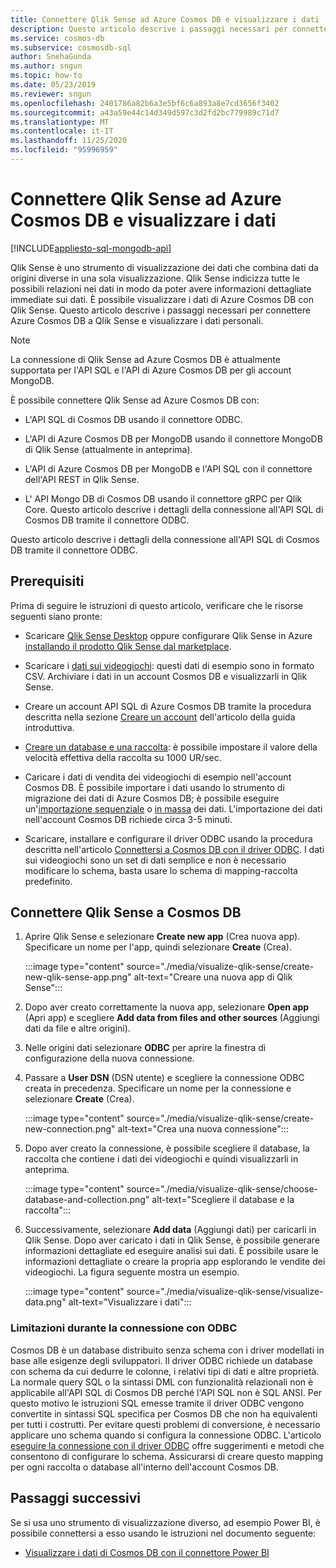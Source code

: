 ```yaml
---
title: Connettere Qlik Sense ad Azure Cosmos DB e visualizzare i dati
description: Questo articolo descrive i passaggi necessari per connettere Azure Cosmos DB a Qlik Sense e visualizzare i dati personali.
ms.service: cosmos-db
ms.subservice: cosmosdb-sql
author: SnehaGunda
ms.author: sngun
ms.topic: how-to
ms.date: 05/23/2019
ms.reviewer: sngun
ms.openlocfilehash: 2401786a82b6a3e5bf6c6a893a8e7cd3656f3402
ms.sourcegitcommit: a43a59e44c14d349d597c3d2fd2bc779989c71d7
ms.translationtype: MT
ms.contentlocale: it-IT
ms.lasthandoff: 11/25/2020
ms.locfileid: "95996959"
---
```

# <a name="connect-qlik-sense-to-azure-cosmos-db-and-visualize-your-data"></a>Connettere Qlik Sense ad Azure Cosmos DB e visualizzare i dati
[!INCLUDE[appliesto-sql-mongodb-api](includes/appliesto-sql-mongodb-api.md)]

Qlik Sense è uno strumento di visualizzazione dei dati che combina dati da origini diverse in una sola visualizzazione. Qlik Sense indicizza tutte le possibili relazioni nei dati in modo da poter avere informazioni dettagliate immediate sui dati. È possibile visualizzare i dati di Azure Cosmos DB con Qlik Sense. Questo articolo descrive i passaggi necessari per connettere Azure Cosmos DB a Qlik Sense e visualizzare i dati personali. 

> [!NOTE]
> La connessione di Qlik Sense ad Azure Cosmos DB è attualmente supportata per l'API SQL e l'API di Azure Cosmos DB per gli account MongoDB.

È possibile connettere Qlik Sense ad Azure Cosmos DB con:

* L'API SQL di Cosmos DB usando il connettore ODBC.

* L'API di Azure Cosmos DB per MongoDB usando il connettore MongoDB di Qlik Sense (attualmente in anteprima).

* L'API di Azure Cosmos DB per MongoDB e l'API SQL con il connettore dell'API REST in Qlik Sense.

* L' API Mongo DB di Cosmos DB usando il connettore gRPC per Qlik Core.
Questo articolo descrive i dettagli della connessione all'API SQL di Cosmos DB tramite il connettore ODBC.

Questo articolo descrive i dettagli della connessione all'API SQL di Cosmos DB tramite il connettore ODBC.

## <a name="prerequisites"></a>Prerequisiti

Prima di seguire le istruzioni di questo articolo, verificare che le risorse seguenti siano pronte:

* Scaricare [Qlik Sense Desktop](https://www.qlik.com/us/try-or-buy/download-qlik-sense) oppure configurare Qlik Sense in Azure [installando il prodotto Qlik Sense dal marketplace](https://azuremarketplace.microsoft.com/marketplace/apps/qlik.qlik-sense).

* Scaricare i [dati sui videogiochi](https://www.kaggle.com/gregorut/videogamesales): questi dati di esempio sono in formato CSV. Archiviare i dati in un account Cosmos DB e visualizzarli in Qlik Sense.

* Creare un account API SQL di Azure Cosmos DB tramite la procedura descritta nella sezione [Creare un account](create-sql-api-dotnet.md#create-account) dell'articolo della guida introduttiva.

* [Creare un database e una raccolta](create-sql-api-java.md#add-a-container): è possibile impostare il valore della velocità effettiva della raccolta su 1000 UR/sec. 

* Caricare i dati di vendita dei videogiochi di esempio nell'account Cosmos DB. È possibile importare i dati usando lo strumento di migrazione dei dati di Azure Cosmos DB; è possibile eseguire un'[importazione sequenziale](import-data.md#SQLSeqTarget) o [in massa](import-data.md#SQLBulkTarget) dei dati. L'importazione dei dati nell'account Cosmos DB richiede circa 3-5 minuti.

* Scaricare, installare e configurare il driver ODBC usando la procedura descritta nell'articolo [Connettersi a Cosmos DB con il driver ODBC](odbc-driver.md). I dati sui videogiochi sono un set di dati semplice e non è necessario modificare lo schema, basta usare lo schema di mapping-raccolta predefinito.

## <a name="connect-qlik-sense-to-cosmos-db"></a>Connettere Qlik Sense a Cosmos DB

1. Aprire Qlik Sense e selezionare **Create new app** (Crea nuova app). Specificare un nome per l'app, quindi selezionare **Create** (Crea).

   :::image type="content" source="./media/visualize-qlik-sense/create-new-qlik-sense-app.png" alt-text="Creare una nuova app di Qlik Sense":::

2. Dopo aver creato correttamente la nuova app, selezionare **Open app** (Apri app) e scegliere **Add data from files and other sources** (Aggiungi dati da file e altre origini). 

3. Nelle origini dati selezionare **ODBC** per aprire la finestra di configurazione della nuova connessione. 

4. Passare a **User DSN** (DSN utente) e scegliere la connessione ODBC creata in precedenza. Specificare un nome per la connessione e selezionare **Create** (Crea). 

   :::image type="content" source="./media/visualize-qlik-sense/create-new-connection.png" alt-text="Crea una nuova connessione":::

5. Dopo aver creato la connessione, è possibile scegliere il database, la raccolta che contiene i dati dei videogiochi e quindi visualizzarli in anteprima.

   :::image type="content" source="./media/visualize-qlik-sense/choose-database-and-collection.png" alt-text="Scegliere il database e la raccolta"::: 

6. Successivamente, selezionare **Add data** (Aggiungi dati) per caricarli in Qlik Sense. Dopo aver caricato i dati in Qlik Sense, è possibile generare informazioni dettagliate ed eseguire analisi sui dati. È possibile usare le informazioni dettagliate o creare la propria app esplorando le vendite dei videogiochi. La figura seguente mostra un esempio. 

   :::image type="content" source="./media/visualize-qlik-sense/visualize-data.png" alt-text="Visualizzare i dati":::

### <a name="limitations-when-connecting-with-odbc"></a>Limitazioni durante la connessione con ODBC 

Cosmos DB è un database distribuito senza schema con i driver modellati in base alle esigenze degli sviluppatori. Il driver ODBC richiede un database con schema da cui dedurre le colonne, i relativi tipi di dati e altre proprietà. La normale query SQL o la sintassi DML con funzionalità relazionali non è applicabile all'API SQL di Cosmos DB perché l'API SQL non è SQL ANSI. Per questo motivo le istruzioni SQL emesse tramite il driver ODBC vengono convertite in sintassi SQL specifica per Cosmos DB che non ha equivalenti per tutti i costrutti. Per evitare questi problemi di conversione, è necessario applicare uno schema quando si configura la connessione ODBC. L'articolo [eseguire la connessione con il driver ODBC](odbc-driver.md) offre suggerimenti e metodi che consentono di configurare lo schema. Assicurarsi di creare questo mapping per ogni raccolta o database all'interno dell'account Cosmos DB.

## <a name="next-steps"></a>Passaggi successivi

Se si usa uno strumento di visualizzazione diverso, ad esempio Power BI, è possibile connettersi a esso usando le istruzioni nel documento seguente:

* [Visualizzare i dati di Cosmos DB con il connettore Power BI](powerbi-visualize.md)
